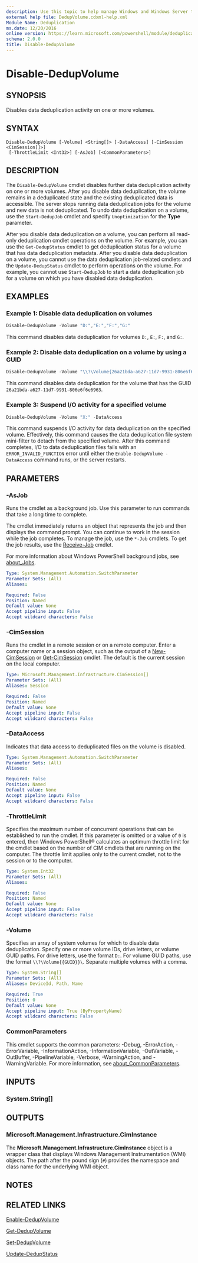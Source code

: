 ```yaml
---
description: Use this topic to help manage Windows and Windows Server technologies with Windows PowerShell.
external help file: DedupVolume.cdxml-help.xml
Module Name: Deduplication
ms.date: 12/20/2016
online version: https://learn.microsoft.com/powershell/module/deduplication/disable-dedupvolume?view=windowsserver2022-ps&wt.mc_id=ps-gethelp
schema: 2.0.0
title: Disable-DedupVolume
---
```


# Disable-DedupVolume

## SYNOPSIS
Disables data deduplication activity on one or more volumes.

## SYNTAX

```
Disable-DedupVolume [-Volume] <String[]> [-DataAccess] [-CimSession <CimSession[]>]
 [-ThrottleLimit <Int32>] [-AsJob] [<CommonParameters>]
```

## DESCRIPTION

The `Disable-DedupVolume` cmdlet disables further data deduplication activity on one or more
volumes. After you disable data deduplication, the volume remains in a deduplicated state and the
existing deduplicated data is accessible. The server stops running data deduplication jobs for the
volume and new data is not deduplicated. To undo data deduplication on a volume, use the
`Start-DedupJob` cmdlet and specify `Unoptimization` for the **Type** parameter.

After you disable data deduplication on a volume, you can perform all read-only deduplication cmdlet
operations on the volume. For example, you can use the `Get-DedupStatus` cmdlet to get deduplication
status for a volume that has data deduplication metadata. After you disable data deduplication on a
volume, you cannot use the data deduplication job-related cmdlets and the `Update-DedupStatus`
cmdlet to perform operations on the volume. For example, you cannot use `Start-DedupJob` to start a
data deduplication job for a volume on which you have disabled data deduplication.

## EXAMPLES

### Example 1: Disable data deduplication on volumes

```powershell
Disable-DedupVolume -Volume "D:","E:","F:","G:"
```

This command disables data deduplication for volumes `D:`, `E:`, `F:`, and `G:`.

### Example 2: Disable data deduplication on a volume by using a GUID

```powershell
Disable-DedupVolume -Volume "\\?\Volume{26a21bda-a627-11d7-9931-806e6f6e6963}\"
```

This command disables data deduplication for the volume that has the GUID
`26a21bda-a627-11d7-9931-806e6f6e6963`.

### Example 3: Suspend I/O activity for a specified volume

```powershell
Disable-DedupVolume -Volume "X:" -DataAccess
```

This command suspends I/O activity for data deduplication on the specified volume. Effectively, this
command causes the data deduplication file system mini-filter to detach from the specified volume.
After this command completes, I/O to data deduplication files fails with an `ERROR_INVALID_FUNCTION`
error until either the `Enable-DedupVolume -DataAccess` command runs, or the server restarts.

## PARAMETERS

### -AsJob

Runs the cmdlet as a background job. Use this parameter to run commands that take a long time to
complete.

The cmdlet immediately returns an object that represents the job and then displays the command
prompt. You can continue to work in the session while the job completes. To manage the job, use the
`*-Job` cmdlets. To get the job results, use the
[Receive-Job](https://go.microsoft.com/fwlink/?LinkID=113372) cmdlet.

For more information about Windows PowerShell background jobs, see
[about_Jobs](https://go.microsoft.com/fwlink/?LinkID=113251).

```yaml
Type: System.Management.Automation.SwitchParameter
Parameter Sets: (All)
Aliases: 

Required: False
Position: Named
Default value: None
Accept pipeline input: False
Accept wildcard characters: False
```

### -CimSession

Runs the cmdlet in a remote session or on a remote computer. Enter a computer name or a session
object, such as the output of a [New-CimSession](/powershell/module/cimcmdlets/new-cimsession) or
[Get-CimSession](https://go.microsoft.com/fwlink/p/?LinkId=227966) cmdlet. The default is the
current session on the local computer.

```yaml
Type: Microsoft.Management.Infrastructure.CimSession[]
Parameter Sets: (All)
Aliases: Session

Required: False
Position: Named
Default value: None
Accept pipeline input: False
Accept wildcard characters: False
```

### -DataAccess

Indicates that data access to deduplicated files on the volume is disabled.

```yaml
Type: System.Management.Automation.SwitchParameter
Parameter Sets: (All)
Aliases: 

Required: False
Position: Named
Default value: None
Accept pipeline input: False
Accept wildcard characters: False
```

### -ThrottleLimit

Specifies the maximum number of concurrent operations that can be established to run the cmdlet. If
this parameter is omitted or a value of `0` is entered, then Windows PowerShell® calculates an
optimum throttle limit for the cmdlet based on the number of CIM cmdlets that are running on the
computer. The throttle limit applies only to the current cmdlet, not to the session or to the
computer.

```yaml
Type: System.Int32
Parameter Sets: (All)
Aliases: 

Required: False
Position: Named
Default value: None
Accept pipeline input: False
Accept wildcard characters: False
```

### -Volume

Specifies an array of system volumes for which to disable data deduplication. Specify one or more
volume IDs, drive letters, or volume GUID paths. For drive letters, use the format `D:`. For volume
GUID paths, use the format `\\?\Volume{{GUID}}\`. Separate multiple volumes with a comma.

```yaml
Type: System.String[]
Parameter Sets: (All)
Aliases: DeviceId, Path, Name

Required: True
Position: 0
Default value: None
Accept pipeline input: True (ByPropertyName)
Accept wildcard characters: False
```

### CommonParameters

This cmdlet supports the common parameters: -Debug, -ErrorAction, -ErrorVariable,
-InformationAction, -InformationVariable, -OutVariable, -OutBuffer, -PipelineVariable, -Verbose,
-WarningAction, and -WarningVariable. For more information, see
[about_CommonParameters](https://go.microsoft.com/fwlink/?LinkID=113216).

## INPUTS

### System.String[]

## OUTPUTS

### Microsoft.Management.Infrastructure.CimInstance

The **Microsoft.Management.Infrastructure.CimInstance** object is a wrapper class that displays
Windows Management Instrumentation (WMI) objects. The path after the pound sign (`#`) provides the
namespace and class name for the underlying WMI object.

## NOTES

## RELATED LINKS

[Enable-DedupVolume](./Enable-DedupVolume.md)

[Get-DedupVolume](./Get-DedupVolume.md)

[Set-DedupVolume](./Set-DedupVolume.md)

[Update-DedupStatus](./Update-DedupStatus.md)
